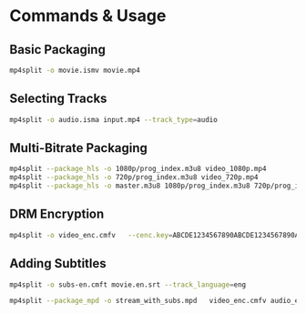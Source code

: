 # Commands & Usage

## Basic Packaging

```sh
mp4split -o movie.ismv movie.mp4
```

## Selecting Tracks

```sh
mp4split -o audio.isma input.mp4 --track_type=audio
```

## Multi-Bitrate Packaging

```sh
mp4split --package_hls -o 1080p/prog_index.m3u8 video_1080p.mp4
mp4split --package_hls -o 720p/prog_index.m3u8 video_720p.mp4
mp4split --package_hls -o master.m3u8 1080p/prog_index.m3u8 720p/prog_index.m3u8
```

## DRM Encryption

```sh
mp4split -o video_enc.cmfv   --cenc.key=ABCDE1234567890ABCDE1234567890AB:00112233445566778899AABBCCDDEEFF   --widevine.drm_specific_data=<Base64PSSH>   movie.mp4
```

## Adding Subtitles

```sh
mp4split -o subs-en.cmft movie.en.srt --track_language=eng

mp4split --package_mpd -o stream_with_subs.mpd   video_enc.cmfv audio_enc.cmfa subs-en.cmft
```
